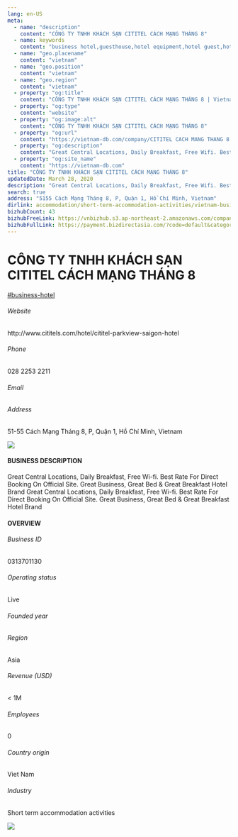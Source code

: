 ```yaml
---
lang: en-US
meta:
  - name: "description"
    content: "CÔNG TY TNHH KHÁCH SẠN CITITEL CÁCH MẠNG THÁNG 8"
  - name: keywords
    content: "business hotel,guesthouse,hotel equipment,hotel guest,hotel reservation,hotels,leisure hotel,membership,on site,resort,resort hotels,tourism,travelers,vacation,vacation,vietnam-business-hotel-companies"
  - name: "geo.placename"
    content: "vietnam"
  - name: "geo.position"
    content: "vietnam"
  - name: "geo.region"
    content: "vietnam"
  - property: "og:title"
    content: "CÔNG TY TNHH KHÁCH SẠN CITITEL CÁCH MẠNG THÁNG 8 | Vietnam DB"
  - property: "og:type"
    content: "website"
  - property: "og:image:alt"
    content: "CÔNG TY TNHH KHÁCH SẠN CITITEL CÁCH MẠNG THÁNG 8"
  - property: "og:url"
    content: "https://vietnam-db.com/company/CITITEL CACH MANG THANG 8 HOTEL COMPANY LIMITED-2714970"
  - property: "og:description"
    content: "Great Central Locations, Daily Breakfast, Free Wifi. Best Rate For Direct Booking On Official Site. Great Business, Great Bed & Great Breakfast Hotel Brand	Great Central Locations, Daily Breakfast, Free Wifi. Best Rate For Direct Booking On Official Site. Great Business, Great Bed & Great Breakfast Hotel Brand"
  - property: "og:site_name"
    content: "https://vietnam-db.com"
title: "CÔNG TY TNHH KHÁCH SẠN CITITEL CÁCH MẠNG THÁNG 8"
updatedDate: March 28, 2020
description: "Great Central Locations, Daily Breakfast, Free Wifi. Best Rate For Direct Booking On Official Site. Great Business, Great Bed & Great Breakfast Hotel Brand	Great Central Locations, Daily Breakfast, Free Wifi. Best Rate For Direct Booking On Official Site. Great Business, Great Bed & Great Breakfast Hotel Brand"
search: true
address: "5155 Cách Mạng Tháng 8, P, Quận 1, Hồ Chí Minh, Vietnam"
dirlink: accommodation/short-term-accommodation-activities/vietnam-business-hotel-companies
bizhubCount: 43
bizhubFreeLink: https://vnbizhub.s3.ap-northeast-2.amazonaws.com/companies/vietnam-business-hotel-companies_preview.xlsx
bizhubFullLink: https://payment.bizdirectasia.com/?code=default&category=bizhub&item=vietnam-business-hotel-companies&redirect=https://vietnam-db.com
---
```



<div class="bd-item">
    <div class="item-content">
        <div class="detail-title-wrap">
            <h1 class="detail-title">
                CÔNG TY TNHH KHÁCH SẠN CITITEL CÁCH MẠNG THÁNG 8
            </h1>
        </div>
		<div class="detail-tagslist"><a href="/accommodation/short-term-accommodation-activities/tags/business-hotel" class="detail-tagitem">#business-hotel</a></div>
        <h6 class="bd-label">Website</h6>
        <p>http://www.cititels.com/hotel/cititel-parkview-saigon-hotel</p>
		<h6 class="bd-label">Phone</h6>
        <p>028 2253 2211</p>
        <h6 class="bd-label">Email</h6>
        <p><a class="textColorPrimary" href="#"></a></p>
        <h6 class="bd-label">Address</h6>
        <p>51-55 Cách Mạng Tháng 8, P, Quận 1, Hồ Chí Minh, Vietnam</p>
    </div>
</div>

<div class="banner-wrap text-center"><a href="" class="banner-link"><img src="/assets/vndb.com/BannerAds2.jpg" class="banner-img"></a></div>

<div class="bd-item">
    <div class="item-content">
        <h4 class="textColorPrimary item-title">BUSINESS DESCRIPTION</h4>
        <p>Great Central Locations, Daily Breakfast, Free Wi-fi. Best Rate For Direct Booking On Official Site. Great Business, Great Bed & Great Breakfast Hotel Brand	Great Central Locations, Daily Breakfast, Free Wi-fi. Best Rate For Direct Booking On Official Site. Great Business, Great Bed & Great Breakfast Hotel Brand</p>
    </div>
</div>

<div class="bd-item">
    <div class="item-content">
        <h4 class="textColorPrimary item-title">OVERVIEW</h4>
        <div class="item-info">
            <h6 class="bd-label">Business ID</h6>
            <p>0313701130</p>
        </div>
        <div class="item-info">
            <h6 class="bd-label">Operating status</h6>
            <p>Live<small class="bd-status_dot live"></small></p>
        </div>
        <div class="item-info">
            <h6 class="bd-label">Founded year</h6>
            <p></p>
        </div>
        <div class="item-info">
            <h6 class="bd-label">Region</h6>
            <p>Asia</p>
        </div>
        <div class="item-info">
            <h6 class="bd-label">Revenue (USD)</h6>
            <p>&lt; 1M</p>
        </div>
        <div class="item-info">
            <h6 class="bd-label">Employees</h6>
            <p>0</p>
        </div>
        <div class="item-info">
            <h6 class="bd-label">Country origin</h6>
            <p>Viet Nam</p>
        </div>
        <div class="item-info">
            <h6 class="bd-label">Industry</h6>
            <p>Short term accommodation activities</p>
        </div>
    </div>
</div>

<div class="banner-wrap text-center"><a href="" class="banner-link"><img src="/assets/vndb.com/BannerAd_04_728x90.jpg" class="banner-img"></a></div>

<CustomPopup popupTitle="ENTER EMAIL TO DOWNLOAD" popupSubTitle="The companies data will be sent to your inbox. Please enter your email." :free="this.$frontmatter.bizhubFreeLink" :paid="this.$frontmatter.bizhubFullLink" :count="this.$frontmatter.bizhubCount"/>

